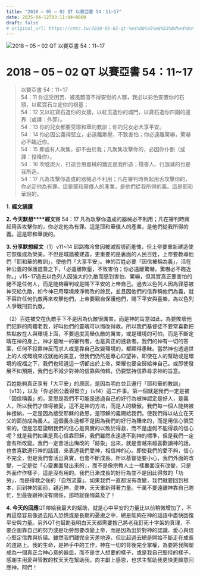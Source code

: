 ```yaml
---
title: "2018 – 05 – 02 QT 以賽亞書 54：11~17"
date: 2025-04-12T03:11:04+0800
draft: false
# original_url: https://cmtc.tw/2018-05-02-qt-%e4%bb%a5%e8%b3%bd%e4%ba%9e%e6%9b%b8-54%ef%bc%9a1117
---
```


![2018 – 05 – 02 QT 以賽亞書 54：11\~17](/images/qt.jpg   "2018 – 05 – 02 QT 以賽亞書 54：11\~17")

# 2018 – 05 – 02 QT 以賽亞書 54：11\~17

> 以賽亞書 54：11\~17  
> 54：11 你這受困苦、被風飄蕩不得安慰的人哪，我必以彩色安置你的石頭，以藍寶石立定你的根基；  
> 54：12 又以紅寶石造你的女牆，以紅玉造你的城門，以寶石造你四圍的邊界（或譯：外郭）。  
> 54：13 你的兒女都要受耶和華的教訓；你的兒女必大享平安。  
> 54：14 你必因公義得堅立，必遠離欺壓，不致害怕；你必遠離驚嚇，驚嚇必不臨近你。  
> 54：15 即或有人聚集，卻不由於我；凡聚集攻擊你的，必因你仆倒（或譯：投降你）。  
> 54：16 吹噓炭火、打造合用器械的鐵匠是我所造；殘害人、行毀滅的也是我所造。  
> 54：17 凡為攻擊你造成的器械必不利用；凡在審判時興起用舌攻擊你的，你必定他為有罪。這是耶和華僕人的產業，是他們從我所得的義。這是耶和華說的。

**1.** **經文誦讀**

**2. 今天默想****經文**賽 54：17 凡為攻擊你造成的器械必不利用；凡在審判時興起用舌攻擊你的，你必定他為有罪。這是耶和華僕人的產業，是他們從我所得的義。這是耶和華說的。

**3. 分享默想經文**（1）v11\~14 耶路撒冷曾因被滅毀壞而羞愧，但上帝要重新建造使它恢復成為榮美。不但是城牆被建造，更重要的是裏面的人民百姓，上帝要教導他們「耶和華的教訓」，使他們「大享平安」。神的百姓必要「因信被稱為義」，活在神公義的保護遮蓋之下，「必遠離欺壓，不致害怕；你必遠離驚嚇，驚嚇必不臨近你。」v15\~17過去以色列人因強大的仇敵而感到害怕、驚嚇，但其實真正要害怕的絕不是任何人，而是能夠審判或是賜下平安的上帝自己。過去以色列人因為罪惡被神交給仇敵，如今神已用環境煉淨悔改的餘民，並且因他們的信靠稱他們為義，就不容許任何仇敵再來攻擊他們，上帝要親自保護他們，賜下平安與喜樂，為以色列人爭戰刑罰仇敵。

（2）百姓被交在仇敵手下不是因為仇敵很厲害，而是神的旨意如此，為要敗壞他們犯罪的肉體老我，好叫他們的靈魂可以悔改得救。所以我們基督徒不要常喜歡把焦點放在人與環境上面，不要過度高舉仇敵的厲害，或是環境的可怕，而是不斷定睛在神的身上，神才是唯一的審判者，也是真正的拯救者。我們的神有一切的答案，任何不投靠神反而求人或是靠自己改變環境的，都顯得愚昧。當然神也透過世上的人或環境來成就祂的美意，但我們仍然是專心仰望神，即使在人的幫助或是環境的祝福之下，我們也知道這一切都出於上帝，榮耀也要全歸給神自己。或即使發展不如預期，我們也不減少對神的信靠與倚賴，仍要堅持信靠尋求神的旨意。

百姓能夠真正享有「大平安」的原因，是因為明白並且遵行「耶和華的教訓」（v13），以及「你必因公義得堅立」（v14）這二件事。第一個就是我們一定是被「因信稱義」的，意思是我們不可能是透過自己的好行為被神認定是好人，是義人，所以我們才值得被愛，這不是神的方法，而是人的驕傲。我們每一個人能夠被神接納，一定是因為接受耶穌的救恩，是耶穌的義賜給我們，使我們得以站立在天父的面前成為義人。這個義永遠都不是因為我們的好行為賺來的，而是用信心領受來的。但是怎麼證明我們的信心是真實的以致於得救，而不是虛假不能得救的信心呢？就是我們如果是真心信靠耶穌，我們雖然永遠達不到神的標準，但是我們一定會有所改變。我們一定會活出悔改的「跡象」出來，就是會越來越喜歡讀神的話，也會喜歡遵行神的話語，來表達我們愛神，相信神的心。即使我們的愛不夠，信心不完全，但是我們會活出真實，也會不斷成長。所以基督徒要小心，我們外面的改變，一定是從「心靈裏面發出來的」，而不是像宗教人士一樣裏面沒有改變，只是外面作作樣子，這是沒有用的。我們日漸成長的好行為並不是因此得救的「功勞」，而是得救之後的「自然流露」。如果我們一直都沒有改變，我們就要回到根本，回到神的面前，親近神，愛神，天天重新得著力量。千萬不要遠離神靠自己瞎忙，到最後跟神沒有關係，那時就後悔莫及了！

**4. 今天的回應**QT帶給我最大的幫助，就是心中平安的力量比以前稍微增加了，不再這麼容易像過去陷入恐慌或是長期的憂慮之中，總是能夠在神的話語中盡快回復平安與力量。另外QT也幫助我明白天天都需要捨己將老我釘死十字架的真理，不要企圖靠自己的努力或是功勞想要改變上帝，而是因為出於對神的認識、愛心與信心堅定信靠與祈禱。雖然我們離完全天差地遠，但比起過去總是開始不斷走在成長的道路上。我的生命，是神手中的工作，神在一切的背後完全掌權，為要將我陶塑成為一個真正合神心意的器皿，而不是世人想要的樣子，或是我自己堅持的樣子。感謝主用愛與管教的杖天天在幫助我，向主獻上感恩，也求主幫助我更快更願意回應神，阿們！